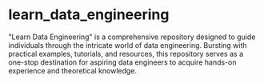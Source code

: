# learn_data_engineering
"Learn Data Engineering" is a comprehensive repository designed to guide individuals through the intricate world of data engineering. Bursting with practical examples, tutorials, and resources, this repository serves as a one-stop destination for aspiring data engineers to acquire hands-on experience and theoretical knowledge.
